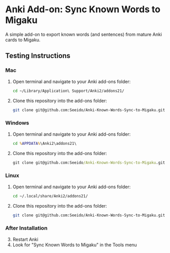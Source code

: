 # Anki Add-on: Sync Known Words to Migaku

A simple add-on to export known words (and sentences) from mature Anki cards to Migaku.

## Testing Instructions

### Mac

1. Open terminal and navigate to your Anki add-ons folder:
   ```bash
   cd ~/Library/Application\ Support/Anki2/addons21/
   ```
2. Clone this repository into the add-ons folder:
   ```bash
   git clone git@github.com:Seeido/Anki-Known-Words-Sync-to-Migaku.git
   ```

### Windows

1. Open terminal and navigate to your Anki add-ons folder:
   ```cmd
   cd %APPDATA%\Anki2\addons21\
   ```
2. Clone this repository into the add-ons folder:
   ```cmd
   git clone git@github.com:Seeido/Anki-Known-Words-Sync-to-Migaku.git
   ```

### Linux

1. Open terminal and navigate to your Anki add-ons folder:
   ```bash
   cd ~/.local/share/Anki2/addons21/
   ```
2. Clone this repository into the add-ons folder:
   ```bash
   git clone git@github.com:Seeido/Anki-Known-Words-Sync-to-Migaku.git
   ```

### After Installation

3. Restart Anki
4. Look for "Sync Known Words to Migaku" in the Tools menu
